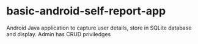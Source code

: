 # basic-android-self-report-app
Android Java application to capture user details, store in SQLite database and display. Admin has CRUD priviledges
